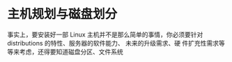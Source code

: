 # 主机规划与磁盘划分

事实上，要安装好一部 Linux 主机并不是那么简单的事情，你必须要针对 distributions 的特性、服务器的软件能力、 未来的升级需求、硬 件扩充性需求等等来考虑，还得要知道磁盘分区、文件系统
